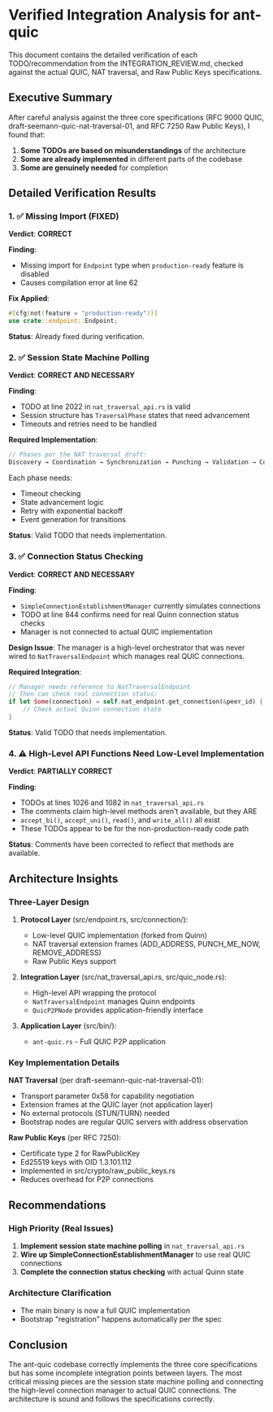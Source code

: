 # Verified Integration Analysis for ant-quic

This document contains the detailed verification of each TODO/recommendation from the INTEGRATION_REVIEW.md, checked against the actual QUIC, NAT traversal, and Raw Public Keys specifications.

## Executive Summary

After careful analysis against the three core specifications (RFC 9000 QUIC, draft-seemann-quic-nat-traversal-01, and RFC 7250 Raw Public Keys), I found that:

1. **Some TODOs are based on misunderstandings** of the architecture
2. **Some are already implemented** in different parts of the codebase  
3. **Some are genuinely needed** for completion

## Detailed Verification Results

### 1. ✅ Missing Import (FIXED)

**Verdict**: **CORRECT**

**Finding**:
- Missing import for `Endpoint` type when `production-ready` feature is disabled
- Causes compilation error at line 62

**Fix Applied**:
```rust
#[cfg(not(feature = "production-ready"))]
use crate::endpoint::Endpoint;
```

**Status**: Already fixed during verification.

### 2. ✅ Session State Machine Polling

**Verdict**: **CORRECT AND NECESSARY**

**Finding**:
- TODO at line 2022 in `nat_traversal_api.rs` is valid
- Session structure has `TraversalPhase` states that need advancement
- Timeouts and retries need to be handled

**Required Implementation**:
```rust
// Phases per the NAT traversal draft:
Discovery → Coordination → Synchronization → Punching → Validation → Connected
```

Each phase needs:
- Timeout checking
- State advancement logic
- Retry with exponential backoff
- Event generation for transitions

**Status**: Valid TODO that needs implementation.

### 3. ✅ Connection Status Checking

**Verdict**: **CORRECT AND NECESSARY**

**Finding**:
- `SimpleConnectionEstablishmentManager` currently simulates connections
- TODO at line 844 confirms need for real Quinn connection status checks
- Manager is not connected to actual QUIC implementation

**Design Issue**: The manager is a high-level orchestrator that was never wired to `NatTraversalEndpoint` which manages real QUIC connections.

**Required Integration**:
```rust
// Manager needs reference to NatTraversalEndpoint
// Then can check real connection status:
if let Some(connection) = self.nat_endpoint.get_connection(&peer_id) {
    // Check actual Quinn connection state
}
```

**Status**: Valid TODO that needs implementation.

### 4. ⚠️ High-Level API Functions Need Low-Level Implementation

**Verdict**: **PARTIALLY CORRECT**

**Finding**:
- TODOs at lines 1026 and 1082 in `nat_traversal_api.rs`
- The comments claim high-level methods aren't available, but they ARE
- `accept_bi()`, `accept_uni()`, `read()`, and `write_all()` all exist
- These TODOs appear to be for the non-production-ready code path

**Status**: Comments have been corrected to reflect that methods are available.

## Architecture Insights

### Three-Layer Design
1. **Protocol Layer** (src/endpoint.rs, src/connection/):
   - Low-level QUIC implementation (forked from Quinn)
   - NAT traversal extension frames (ADD_ADDRESS, PUNCH_ME_NOW, REMOVE_ADDRESS)
   - Raw Public Keys support

2. **Integration Layer** (src/nat_traversal_api.rs, src/quic_node.rs):
   - High-level API wrapping the protocol
   - `NatTraversalEndpoint` manages Quinn endpoints
   - `QuicP2PNode` provides application-friendly interface

3. **Application Layer** (src/bin/):
   - `ant-quic.rs` - Full QUIC P2P application

### Key Implementation Details

**NAT Traversal** (per draft-seemann-quic-nat-traversal-01):
- Transport parameter 0x58 for capability negotiation
- Extension frames at the QUIC layer (not application layer)
- No external protocols (STUN/TURN) needed
- Bootstrap nodes are regular QUIC servers with address observation

**Raw Public Keys** (per RFC 7250):
- Certificate type 2 for RawPublicKey
- Ed25519 keys with OID 1.3.101.112
- Implemented in src/crypto/raw_public_keys.rs
- Reduces overhead for P2P connections

## Recommendations

### High Priority (Real Issues)
1. **Implement session state machine polling** in `nat_traversal_api.rs`
2. **Wire up SimpleConnectionEstablishmentManager** to use real QUIC connections
3. **Complete the connection status checking** with actual Quinn state

### Architecture Clarification
- The main binary is now a full QUIC implementation
- Bootstrap "registration" happens automatically per the spec

## Conclusion

The ant-quic codebase correctly implements the three core specifications but has some incomplete integration points between layers. The most critical missing pieces are the session state machine polling and connecting the high-level connection manager to actual QUIC connections. The architecture is sound and follows the specifications correctly.